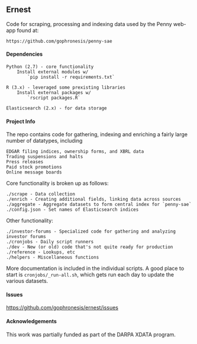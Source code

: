 ## Ernest

Code for scraping, processing and indexing data used by the Penny web-app found at:

    https://github.com/gophronesis/penny-sae

#### Dependencies

    Python (2.7) - core functionality
        Install external modules w/
            `pip install -r requirements.txt`
    
    R (3.x) - leveraged some prexisting libraries
        Install external packages w/
            `rscript packages.R`
    
    Elasticsearch (2.x) - for data storage
         
#### Project Info

The repo contains code for gathering, indexing and enriching a fairly large number of datatypes, including

    EDGAR filing indices, ownership forms, and XBRL data
    Trading suspensions and halts
    Press releases
    Paid stock promotions
    Online message boards

Core functionality is broken up as follows:
    
    ./scrape - Data collection
    ./enrich - Creating additional fields, linking data across sources
    ./aggregate - Aggregate datasets to form central index for `penny-sae`
    ./config.json - Set names of Elasticsearch indices
    
Other functionality:
    
    ./investor-forums - Specialized code for gathering and analyzing investor forums
    ./cronjobs - Daily script runners
    ./dev - New (or old) code that's not quite ready for production
    ./reference - Lookups, etc
    ./helpers - Miscellaneous functions
    
More documentation is included in the individual scripts.  A good place to start is `cronjobs/_run-all.sh`, which gets run each day to update the various datasets.

#### Issues
https://github.com/gophronesis/ernest/issues

#### Acknowledgements
This work was partially funded as part of the DARPA XDATA program.
